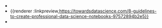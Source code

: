 -
- {{renderer :linkpreview,https://towardsdatascience.com/8-guidelines-to-create-professional-data-science-notebooks-97572894b2e5}}
-